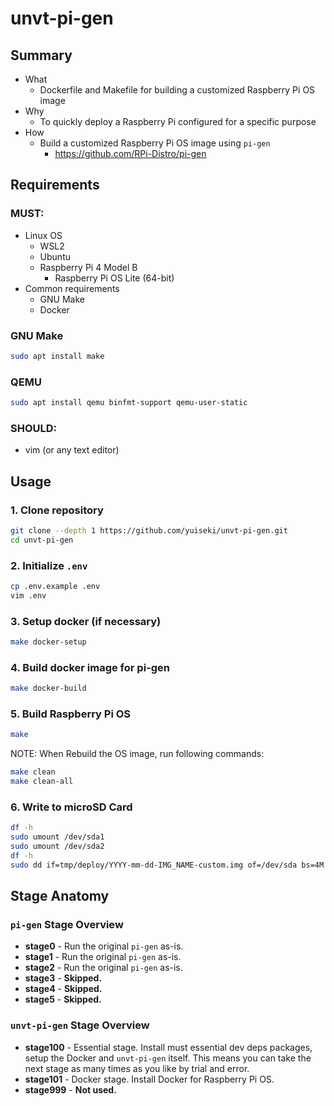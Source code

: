 # unvt-pi-gen

## Summary

- What
  - Dockerfile and Makefile for building a customized Raspberry Pi OS image
- Why
  - To quickly deploy a Raspberry Pi configured for a specific purpose
- How
  - Build a customized Raspberry Pi OS image using `pi-gen`
    - https://github.com/RPi-Distro/pi-gen

## Requirements

### MUST:

- Linux OS
  - WSL2
  - Ubuntu
  - Raspberry Pi 4 Model B
    - Raspberry Pi OS Lite (64-bit)
- Common requirements
  - GNU Make
  - Docker

### GNU Make

```bash
sudo apt install make
```

### QEMU

```bash
sudo apt install qemu binfmt-support qemu-user-static
```

### SHOULD:

- vim (or any text editor)

## Usage

### 1. Clone repository

```bash
git clone --depth 1 https://github.com/yuiseki/unvt-pi-gen.git
cd unvt-pi-gen
```

### 2. Initialize `.env`

```bash
cp .env.example .env
vim .env
```

### 3. Setup docker (if necessary)

```bash
make docker-setup
```

### 4. Build docker image for pi-gen

```bash
make docker-build
```

### 5. Build Raspberry Pi OS

```bash
make
```

NOTE: When Rebuild the OS image, run following commands:

```bash
make clean
make clean-all
```

### 6. Write to microSD Card

```bash
df -h
sudo umount /dev/sda1
sudo umount /dev/sda2
df -h
sudo dd if=tmp/deploy/YYYY-mm-dd-IMG_NAME-custom.img of=/dev/sda bs=4M conv=fsync status=progress
```

## Stage Anatomy

### `pi-gen` Stage Overview

- **stage0** - Run the original `pi-gen` as-is.
- **stage1** - Run the original `pi-gen` as-is.
- **stage2** - Run the original `pi-gen` as-is.
- **stage3** - **Skipped.**
- **stage4** - **Skipped.**
- **stage5** - **Skipped.**

### `unvt-pi-gen` Stage Overview

- **stage100** - Essential stage. Install must essential dev deps packages, setup the Docker and `unvt-pi-gen` itself.
  This means you can take the next stage as many times as you like by trial and error.
- **stage101** - Docker stage. Install Docker for Raspberry Pi OS.
- **stage999** - **Not used.**
